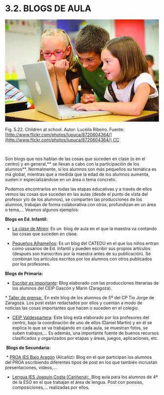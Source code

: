 
# 3.2. BLOGS DE AULA


![](img/8720604364_85c5931a14_z.jpg)

Fig. 5.22. Children at school. Autor: Lucéila Ribeiro. Fuente: [http://www.flickr.com/photos/lupuca/8720604364/](http://www.flickr.com/photos/lupuca/8720604364/) CC

 

Son blogs que nos hablan de las cosas que suceden en clase (o en el centro) y en general,** se llevan a cabo con la participación de los alumnos**. Normalmente, si los alumnos son más pequeños su temática es má global, mientras que a medida que la edad de los alumnos aumenta, suelen ir especialízándose en un área o tema concreto.

Podemos encontrarlos en todas las etapas educativas y a través de ellos vemos las cosas que suceden en las aulas (desde el punto de vista del profesor y/o de los alumnos), se comparten las producciones de los alumnos, trabajan de forma colaborativa con otros, profundizan en un área o tema,... Veamos algunos ejemplos:

**Blogs en Ed. Infantil:**

* [La clase de Miren](http://laclasedemiren.blogspot.com.es/): Es un  blog de aula en el que la maestra va contando las cosas que suceden en clase.

* [Pequeños Alhameños](http://www.catedu.es/arablogs/blog.php?id_blog=152&amp;id_articulo=116340): Es un blog del CATEDU en el que los niños entran como usuarios de Ed. Infantil y pueden escribir sus propios artículos (después son transcritos por la maestra antes de su publicación). Se combinan los artículos escritos por los alumnos con otros publicados por los profesores.

**Blogs de Primaria:**

* [Escribir es importante](http://www.catedu.es/arablogs/blog.php?id_blog=2060&amp;id_categoria=13307): Blog elaborado con las producciones literarias de los alumnos del CEIP Gascón y Marín (Zaragoza).

* [Taller de prensa: ](http://www.catedu.es/arablogs/blog.php?id_blog=1994) En este blog de los alumnos de 5º del CP Tio Jorge de Zaragoza. Los post están redactados por ellos y cuentan a modo de noticias las cosas importantes que hacen o suceden en el colegio.

* [CEIP Valdespartera](http://www.catedu.es/arablogs/blog.php?id_blog=1600): Este blog está elaborado por los profesores del centro, bajo la coordinación de uno de ellos (Daniel Martín) y en él se explica lo que se va trabajando en cada aula, se muestran fotos, se suben trabajos,... Es además, una importante fuente de buenos recursos clasificados y organizados por etapas y áreas, juegos, aplicaciones, etc.

 **Blogs de Secundaria:**

 * [PROA IES Bajo Aragón](http://www.catedu.es/arablogs/blog.php?id_blog=2362&amp;pg=1) (Alcañiz): Blog en el que participan los alumnos del PROA escribiendo diferentes tipos de post en los que también incrustan presentaciones, vídeos,...

* [Lengua IES Joaquín Costa (Cariñena):  ](http://www.catedu.es/arablogs/blog.php?id_blog=2352)Blog aula para los alumnos de 4ª de la ESO en el que trabajan el área de lengua. Post con poesías, composiciones,... realizadas por ellos.

